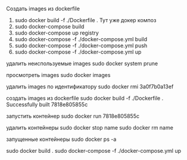 Создать images из dockerfile
1. sudo docker build -f ./Dockerfile .
Тут уже докер композ
2. sudo docker-compose build
3. sudo docker-compose up registry 
4. sudo docker-compose -f ./docker-compose.yml build
5. sudo docker-compose -f ./docker-compose.yml push
6. sudo docker-compose -f ./docker-compose.yml up







удалить неиспользуемые images
sudo docker system prune

просмотреть images
sudo docker images

удалить images по идентификатору
sudo docker rmi 3a0f7b0a13ef



создать images из dockerfile
sudo docker build -f ./Dockerfile .
Successfully built 7818e805855c


запустить контейнер
sudo docker run 7818e805855c

удалить контейнеры
sudo docker stop name
sudo docker rm name 

запущенные контейнеры
sudo docker ps -a




sudo docker build .
sudo docker-compose -f ./docker-compose.yml up